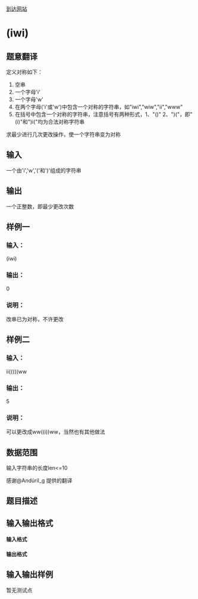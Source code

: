 [到达网站](https://www.luogu.com.cn/problem/AT26)
# (iwi)
## 题意翻译
定义对称如下：
1. 空串
2. 一个字母'i'
3. 一个字母'w'
4. 在两个字母('i'或'w')中包含一个对称的字符串，如"iwi","wiw","ii","www"
5. 在括号中包含一个对称的字符串，注意括号有两种形式，1、"()" 2、")("，即"(i)"和")i("均为合法对称字符串

求最少进行几次更改操作，使一个字符串变为对称
## 输入
一个由'i','w','('和')'组成的字符串

## 输出
一个正整数，即最少更改次数

## 样例一
### 输入：
(iwi)
### 输出：
0
### 说明：
改串已为对称，不许更改

## 样例二
### 输入：
ii(((((ww
### 输出：
5
### 说明：
可以更改成ww((i))ww，当然也有其他做法

## 数据范围

输入字符串的长度len&lt;=10

感谢@Andúril_g 提供的翻译
## 题目描述
[problemUrl]: https://utpc2011.contest.atcoder.jp/tasks/utpc2011_2


## 输入输出格式
#### 输入格式


#### 输出格式


## 输入输出样例
暂无测试点
